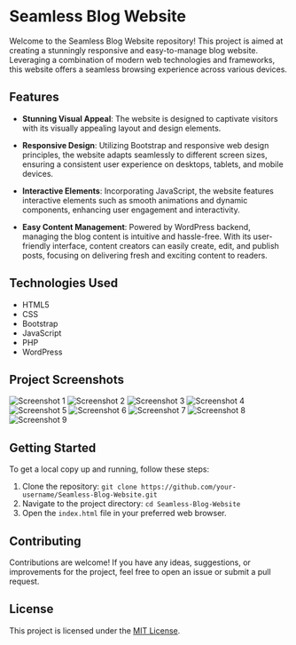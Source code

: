 # Seamless Blog Website

Welcome to the Seamless Blog Website repository! This project is aimed at creating a stunningly responsive and easy-to-manage blog website. Leveraging a combination of modern web technologies and frameworks, this website offers a seamless browsing experience across various devices.

## Features

- **Stunning Visual Appeal**: The website is designed to captivate visitors with its visually appealing layout and design elements.
  
- **Responsive Design**: Utilizing Bootstrap and responsive web design principles, the website adapts seamlessly to different screen sizes, ensuring a consistent user experience on desktops, tablets, and mobile devices.

- **Interactive Elements**: Incorporating JavaScript, the website features interactive elements such as smooth animations and dynamic components, enhancing user engagement and interactivity.

- **Easy Content Management**: Powered by WordPress backend, managing the blog content is intuitive and hassle-free. With its user-friendly interface, content creators can easily create, edit, and publish posts, focusing on delivering fresh and exciting content to readers.

## Technologies Used

- HTML5
- CSS
- Bootstrap
- JavaScript
- PHP
- WordPress

## Project Screenshots

![Screenshot 1](/screenshots/1.png)
![Screenshot 2](/screenshots/2.png)
![Screenshot 3](/screenshots/3.png)
![Screenshot 4](/screenshots/4.png)
![Screenshot 5](/screenshots/5.png)
![Screenshot 6](/screenshots/6.png)
![Screenshot 7](/screenshots/7.png)
![Screenshot 8](/screenshots/8.png)
![Screenshot 9](/screenshots/9.png)

## Getting Started

To get a local copy up and running, follow these steps:

1. Clone the repository: `git clone https://github.com/your-username/Seamless-Blog-Website.git`
2. Navigate to the project directory: `cd Seamless-Blog-Website`
3. Open the `index.html` file in your preferred web browser.

## Contributing

Contributions are welcome! If you have any ideas, suggestions, or improvements for the project, feel free to open an issue or submit a pull request.

## License

This project is licensed under the [MIT License](LICENSE).

